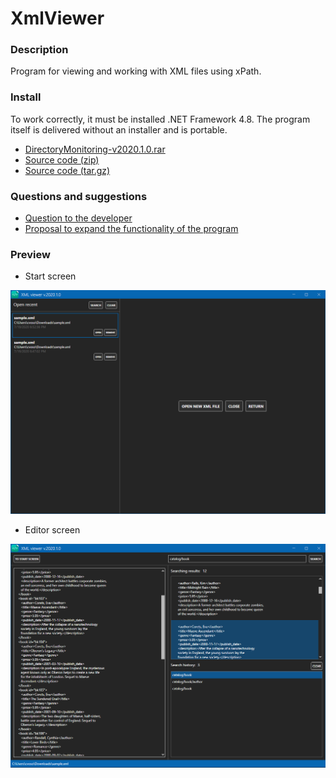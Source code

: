 # XmlViewer

### Description
Program for viewing and working with XML files using xPath.

### Install
To work correctly, it must be installed .NET Framework 4.8. The program itself is delivered without an installer and is portable.
* [DirectoryMonitoring-v2020.1.0.rar](https://github.com/CVOSoftware/XmlViewer/releases/download/2020.1.0/XML.viewer.v.2020.1.0.-.x64.rar)
* [Source code (zip)](https://github.com/CVOSoftware/XmlViewer/archive/2020.1.0.zip)
* [Source code (tar.gz)](https://github.com/CVOSoftware/XmlViewer/archive/2020.1.0.tar.gz)

### Questions and suggestions
* [Question to the developer](https://github.com/CVOSoftware/XmlViewer/issues/new?assignees=CVOSoftware&labels=question&template=QUESTION_TO_THE_DEVELOPER.md&title=%5BQuestion%5D)
* [Proposal to expand the functionality of the program](https://github.com/CVOSoftware/XmlViewer/issues/new?assignees=CVOSoftware&labels=enhancement&template=FEATURE_REQUEST.md&title=%5BFeature%5D)

### Preview
* Start screen

![Preview](https://github.com/CVOSoftware/XmlViewer/blob/master/.github/RESOURCE/PREVIEW.png)

* Editor screen

![Preview](https://github.com/CVOSoftware/XmlViewer/blob/master/.github/RESOURCE/PREVIEW2.png)
